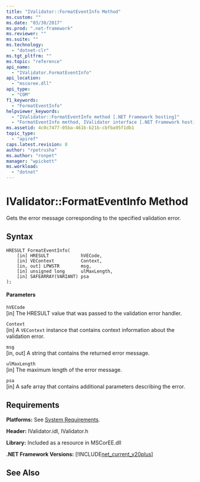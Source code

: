 ```yaml
---
title: "IValidator::FormatEventInfo Method"
ms.custom: ""
ms.date: "03/30/2017"
ms.prod: ".net-framework"
ms.reviewer: ""
ms.suite: ""
ms.technology: 
  - "dotnet-clr"
ms.tgt_pltfrm: ""
ms.topic: "reference"
api_name: 
  - "IValidator.FormatEventInfo"
api_location: 
  - "mscoree.dll"
api_type: 
  - "COM"
f1_keywords: 
  - "FormatEventInfo"
helpviewer_keywords: 
  - "IValidator::FormatEventInfo method [.NET Framework hosting]"
  - "FormatEventInfo method, IValidator interface [.NET Framework hosting]"
ms.assetid: 4c0c7477-05ba-461b-b21b-cbfba95f1db1
topic_type: 
  - "apiref"
caps.latest.revision: 8
author: "rpetrusha"
ms.author: "ronpet"
manager: "wpickett"
ms.workload: 
  - "dotnet"
---
```

# IValidator::FormatEventInfo Method
Gets the error message corresponding to the specified validation error.  
  
## Syntax  
  
```  
HRESULT FormatEventInfo(  
    [in] HRESULT            hVECode,  
    [in] VEContext          Context,  
    [in, out] LPWSTR        msg,  
    [in] unsigned long      ulMaxLength,  
    [in] SAFEARRAY(VARIANT) psa  
);  
```  
  
#### Parameters  
 `hVECode`  
 [in] The HRESULT value that was passed to the validation error handler.  
  
 `Context`  
 [in] A `VEContext` instance that contains context information about the validation error.  
  
 `msg`  
 [in, out] A string that contains the returned error message.  
  
 `ulMaxLength`  
 [in] The maximum length of the error message.  
  
 `psa`  
 [in] A safe array that contains additional parameters describing the error.  
  
## Requirements  
 **Platforms:** See [System Requirements](../../../../docs/framework/get-started/system-requirements.md).  
  
 **Header:** IValidator.idl, IValidator.h  
  
 **Library:** Included as a resource in MSCorEE.dll  
  
 **.NET Framework Versions:** [!INCLUDE[net_current_v20plus](../../../../includes/net-current-v20plus-md.md)]  
  
## See Also  
 
